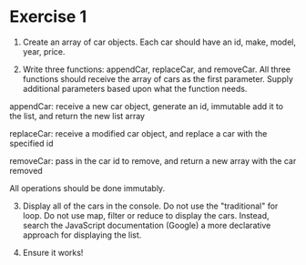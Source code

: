 # Exercise 1

1. Create an array of car objects. Each car should have an id, make, model, year, price.

2. Write three functions: appendCar, replaceCar, and removeCar. All three functions should receive the array of cars as the first parameter. Supply additional parameters based upon what the function needs.

appendCar: receive a new car object, generate an id, immutable add it to the list, and return the new list array

replaceCar: receive a modified car object, and replace a car with the specified id

removeCar: pass in the car id to remove, and return a new array with the car removed

All operations should be done immutably.

3. Display all of the cars in the console. Do not use the "traditional" for loop. Do not use map, filter or reduce to display the cars. Instead, search the JavaScript documentation (Google) a more declarative approach for displaying the list.

4. Ensure it works!